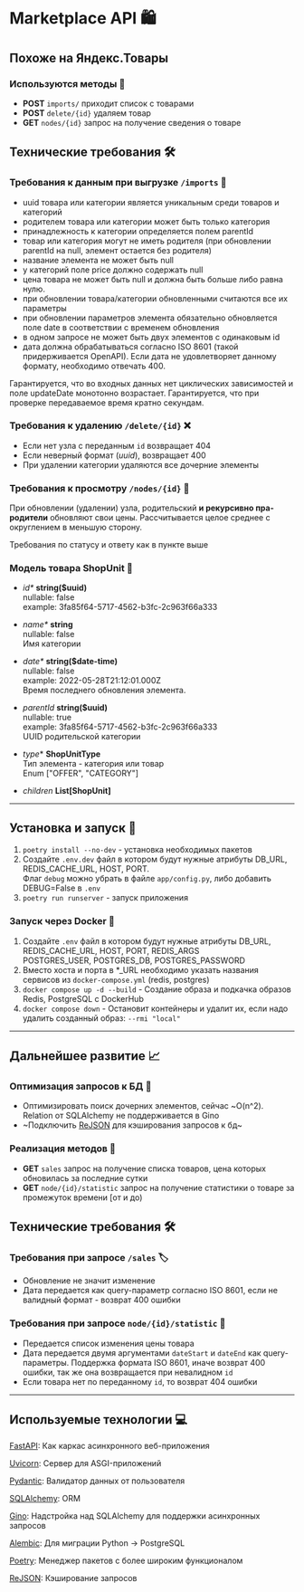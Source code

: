 # Marketplace API 🛍️

## Похоже на Яндекс.Товары

### Используются методы 🔧

* **POST** `imports/` приходит список с товарами 
* **POST** `delete/{id}` удаляем товар
* **GET** `nodes/{id}` запрос на получение сведения о товаре

## Технические требования 🛠️

### Требования к данным при выгрузке `/imports` 🔺

* uuid товара или категории является уникальным среди товаров и категорий
* родителем товара или категории может быть только категория
* принадлежность к категории определяется полем parentId
* товар или категория могут не иметь родителя (при обновлении parentId на null, элемент остается без родителя)
* название элемента не может быть null
* у категорий поле price должно содержать null
* цена товара не может быть null и должна быть больше либо равна нулю.
* при обновлении товара/категории обновленными считаются все их параметры
* при обновлении параметров элемента обязательно обновляется поле date в соответствии с временем обновления
* в одном запросе не может быть двух элементов с одинаковым id
* дата должна обрабатываться согласно ISO 8601 (такой придерживается OpenAPI). Если дата не удовлетворяет данному формату, необходимо отвечать 400.

Гарантируется, что во входных данных нет циклических зависимостей и поле updateDate монотонно возрастает. Гарантируется, что при проверке передаваемое время кратно секундам.

### Требования к удалению `/delete/{id}` ❌

* Если нет узла с переданным `id` возвращает 404
* Если неверный формат (*uuid*), возвращает 400
* При удалении категории удаляются все дочерние элементы

### Требования к просмотру `/nodes/{id}` 👀

При обновлении (удалении) узла, родительский **и рекурсивно пра-родители** обновляют свои цены. Рассчитывается целое среднее с округлением в меньшую сторону.

Требования по статусу и ответу как в пункте выше

### Модель товара ShopUnit 🛒
* _id*_	**string($uuid)** <br>
  nullable: false <br>
  example: 3fa85f64-5717-4562-b3fc-2c963f66a333

* _name*_	**string** <br>
nullable: false <br>
Имя категории

* _date*_	**string($date-time)** <br>
nullable: false <br>
example: 2022-05-28T21:12:01.000Z <br>
Время последнего обновления элемента.

* _parentId_	**string($uuid)** <br>
nullable: true <br>
example: 3fa85f64-5717-4562-b3fc-2c963f66a333 <br>
UUID родительской категории

* *type**	**ShopUnitType** <br>
Тип элемента - категория или товар <br>
Enum ["OFFER", "CATEGORY"]

* *children* **List[ShopUnit]**

---

## Установка и запуск 🎯

1. `poetry install --no-dev` - установка необходимых пакетов
2. Создайте `.env.dev` файл в котором будут нужные атрибуты DB_URL, REDIS_CACHE_URL, HOST, PORT. <br>
    Флаг `debug` можно убрать в файле `app/config.py`, либо добавить DEBUG=False в `.env`
3. `poetry run runserver` - запуск приложения

### Запуск через Docker 🐳

1. Создайте `.env` файл в котором будут нужные атрибуты DB_URL, REDIS_CACHE_URL, HOST, PORT, REDIS_ARGS <br>
    POSTGRES_USER, POSTGRES_DB, POSTGRES_PASSWORD
2. Вместо хоста и порта в *_URL необходимо указать названия сервисов из `docker-compose.yml` (redis, postgres)
3. `docker compose up -d --build` - Создание образа и подкачка образов Redis, PostgreSQL с DockerHub
4. `docker compose down` - Остановит контейнеры и удалит их, если надо удалить созданный образ: `--rmi "local"`

---

## Дальнейшее развитие 📈

### Оптимизация запросов к БД 💽

* Оптимизировать поиск дочерних элементов, сейчас ~O(n^2). Relation от SQLAlchemy не поддерживается в Gino
* ~Подключить [ReJSON](https://redis.io/docs/stack/json/) для кэширования запросов к бд~

### Реализация методов 🔧

* **GET** `sales` запрос на получение списка товаров, цена которых обновилась за последние сутки
* **GET** `node/{id}/statistic` запрос на получение статистики о товаре за промежуток времени [от и до)

## Технические требования 🛠️

### Требования при запросе `/sales` 🏷️

* Обновление не значит изменение
* Дата передается как query-параметр согласно ISO 8601, если не валидный формат - возврат 400 ошибки

### Требования при запросе `node/{id}/statistic` 📝

* Передается список изменения цены товара
* Дата передается двумя аргументами `dateStart` и `dateEnd` как query-параметры. Поддержка формата ISO 8601,
иначе возврат 400 ошибки, так же она возвращается при невалидном `id`
* Если товара нет по переданному `id`, то возврат 404 ошибки

---

## Используемые технологии 💻

[FastAPI](https://fastapi.tiangolo.com/): Как каркас асинхронного веб-приложения

[Uvicorn](https://www.uvicorn.org/): Сервер для ASGI-приложений

[Pydantic](https://pydantic-docs.helpmanual.io/): Валидатор данных от пользователя

[SQLAlchemy](https://www.sqlalchemy.org/): ORM

[Gino](https://python-gino.org/): Надстройка над SQLAlchemy для поддержки асинхронных запросов

[Alembic](https://alembic.sqlalchemy.org/en/latest/): Для миграции Python -> PostgreSQL

[Poetry](https://python-poetry.org/): Менеджер пакетов с более широким функционалом

[ReJSON](https://redis.io/docs/stack/json/): Кэширование запросов
